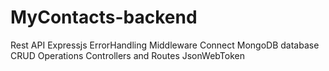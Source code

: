 # MyContacts-backend
Rest API
Expressjs
ErrorHandling Middleware
Connect MongoDB database
CRUD Operations
Controllers and Routes
JsonWebToken
